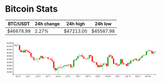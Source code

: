 # Bitcoin Stats

BTC/USDT|24h change|24h high|24h low|
|---|---|---|---|
|$46678.99|2.27%|$47213.00|$45587.98|

<img src="./chart.svg">
